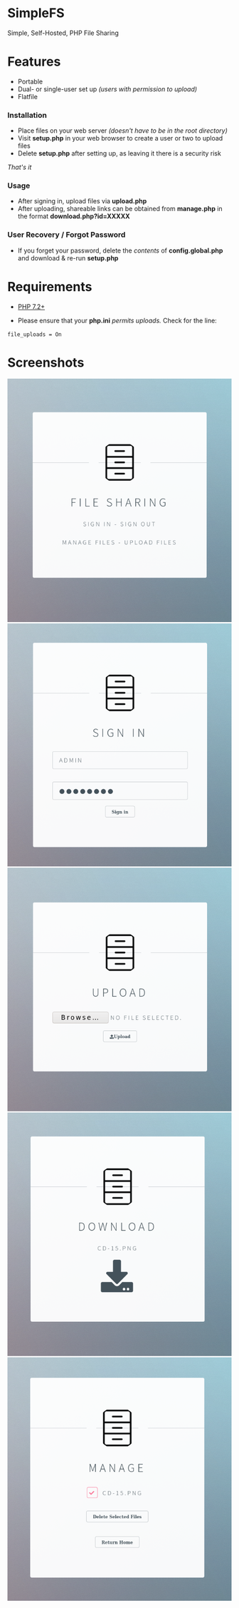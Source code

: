 # SimpleFS
Simple, Self-Hosted, PHP File Sharing

# Features
- Portable
- Dual- or single-user set up *(users with permission to upload)*
- Flatfile

### Installation
- Place files on your web server *(doesn't have to be in the root directory)*
- Visit **setup.php** in your web browser to create a user or two to upload files
- Delete **setup.php** after setting up, as leaving it there is a security risk

*That's it*

### Usage

- After signing in, upload files via **upload.php**
- After uploading, shareable links can be obtained from **manage.php** in the format **download.php?id=XXXXX**

### User Recovery / Forgot Password
- If you forget your password, delete the *contents* of **config.global.php** and download & re-run **setup.php**

# Requirements
* [PHP 7.2+](https://www.php.net)

- Please ensure that your **php.ini** *permits uploads.*
Check for the line:
```
file_uploads = On
```

# Screenshots
![Main](https://raw.githubusercontent.com/rail5/SimpleFS/main/screen-main.png)
![Sign in](https://raw.githubusercontent.com/rail5/SimpleFS/main/screen-login.png)
![Upload](https://raw.githubusercontent.com/rail5/SimpleFS/main/screen-upload.png)
![Download](https://raw.githubusercontent.com/rail5/SimpleFS/main/screen-download.png)
![Manage](https://raw.githubusercontent.com/rail5/SimpleFS/main/screen-manage.png)
